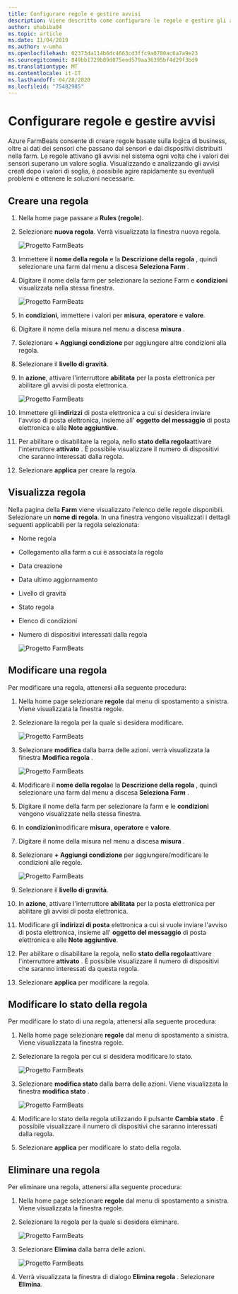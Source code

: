 ```yaml
---
title: Configurare regole e gestire avvisi
description: Viene descritto come configurare le regole e gestire gli avvisi in FarmBeats
author: uhabiba04
ms.topic: article
ms.date: 11/04/2019
ms.author: v-umha
ms.openlocfilehash: 02373da114b6dc4663cd3ffc9a0780ac6a7a9e23
ms.sourcegitcommit: 849bb1729b89d075eed579aa36395bf4d29f3bd9
ms.translationtype: MT
ms.contentlocale: it-IT
ms.lasthandoff: 04/28/2020
ms.locfileid: "75482985"
---
```

# <a name="configure-rules-and-manage-alerts"></a>Configurare regole e gestire avvisi

Azure FarmBeats consente di creare regole basate sulla logica di business, oltre ai dati dei sensori che passano dai sensori e dai dispositivi distribuiti nella farm. Le regole attivano gli avvisi nel sistema ogni volta che i valori dei sensori superano un valore soglia. Visualizzando e analizzando gli avvisi creati dopo i valori di soglia, è possibile agire rapidamente su eventuali problemi e ottenere le soluzioni necessarie.

## <a name="create-rule"></a>Creare una regola

1. Nella home page passare a **Rules (regole**).
2. Selezionare **nuova regola**. Verrà visualizzata la finestra nuova regola.

    ![Progetto FarmBeats](./media/configure-rules-and-alerts-in-azure-farmbeats/new-rule-1.png)

3. Immettere il **nome della regola** e la **Descrizione della regola** , quindi selezionare una farm dal menu a discesa **Seleziona Farm** .
4. Digitare il nome della farm per selezionare la sezione Farm e **condizioni** visualizzata nella stessa finestra.  

    ![Progetto FarmBeats](./media/configure-rules-and-alerts-in-azure-farmbeats/new-rule-condition-1.png)

5. In **condizioni**, immettere i valori per **misura**, **operatore** e **valore**.
6. Digitare il nome della misura nel menu a discesa **misura** .
7. Selezionare **+ Aggiungi condizione** per aggiungere altre condizioni alla regola.
8. Selezionare il **livello di gravità**.
9. In **azione**, attivare l'interruttore **abilitata** per la posta elettronica per abilitare gli avvisi di posta elettronica.

    ![Progetto FarmBeats](./media/configure-rules-and-alerts-in-azure-farmbeats/new-rule-email-1.png)

10. Immettere gli **indirizzi** di posta elettronica a cui si desidera inviare l'avviso di posta elettronica, insieme all' **oggetto del messaggio** di posta elettronica e alle **Note aggiuntive**.  
11. Per abilitare o disabilitare la regola, nello **stato della regola**attivare l'interruttore **attivato** .
    È possibile visualizzare il numero di dispositivi che saranno interessati dalla regola.
12. Selezionare **applica** per creare la regola.

## <a name="view-rule"></a>Visualizza regola

Nella pagina della **Farm** viene visualizzato l'elenco delle regole disponibili. Selezionare un **nome di regola**. In una finestra vengono visualizzati i dettagli seguenti applicabili per la regola selezionata:
 - Nome regola
 - Collegamento alla farm a cui è associata la regola
 - Data creazione
 - Data ultimo aggiornamento
 - Livello di gravità
 - Stato regola
 - Elenco di condizioni  
 - Numero di dispositivi interessati dalla regola

    ![Progetto FarmBeats](./media/configure-rules-and-alerts-in-azure-farmbeats/view-rule-1.png)

## <a name="edit-rule"></a>Modificare una regola

Per modificare una regola, attenersi alla seguente procedura:

1. Nella home page selezionare **regole** dal menu di spostamento a sinistra.
   Viene visualizzata la finestra regole.
2. Selezionare la regola per la quale si desidera modificare.

    ![Progetto FarmBeats](./media/configure-rules-and-alerts-in-azure-farmbeats/edit-rule-action-bar-1.png)

3. Selezionare **modifica** dalla barra delle azioni. verrà visualizzata la finestra **Modifica regola** .

    ![Progetto FarmBeats](./media/configure-rules-and-alerts-in-azure-farmbeats/edit-rule-one-1.png)

4. Modificare il **nome della regola**e la **Descrizione della regola** , quindi selezionare una farm dal menu a discesa **Seleziona Farm** .
5. Digitare il nome della farm per selezionare la farm e le **condizioni** vengono visualizzate nella stessa finestra.  
6. In **condizioni**modificare **misura**, **operatore** e **valore**.
7. Digitare il nome della misura nel menu a discesa **misura** .
8. Selezionare **+ Aggiungi condizione** per aggiungere/modificare le condizioni alle regole.

    ![Progetto FarmBeats](./media/configure-rules-and-alerts-in-azure-farmbeats/edit-rule-two-1.png)

9.  Selezionare il **livello di gravità**.  
10. In **azione**, attivare l'interruttore **abilitata** per la posta elettronica per abilitare gli avvisi di posta elettronica.
11. Modificare gli **indirizzi di posta** elettronica a cui si vuole inviare l'avviso di posta elettronica, insieme all' **oggetto del messaggio** di posta elettronica e alle **Note aggiuntive**.  
12. Per abilitare o disabilitare la regola, nello **stato della regola**attivare l'interruttore **attivato** .
È possibile visualizzare il numero di dispositivi che saranno interessati da questa regola.
13. Selezionare **applica** per modificare la regola.

## <a name="change-rule-status"></a>Modificare lo stato della regola

Per modificare lo stato di una regola, attenersi alla seguente procedura:

1. Nella home page selezionare **regole** dal menu di spostamento a sinistra. Viene visualizzata la finestra regole.
2. Selezionare la regola per cui si desidera modificare lo stato.

    ![Progetto FarmBeats](./media/configure-rules-and-alerts-in-azure-farmbeats/change-status-rule-action-bar-1.png)

3. Selezionare **modifica stato** dalla barra delle azioni. Viene visualizzata la finestra **modifica stato** .

    ![Progetto FarmBeats](./media/configure-rules-and-alerts-in-azure-farmbeats/rule-change-status-1.png)

3. Modificare lo stato della regola utilizzando il pulsante **Cambia stato** .
   È possibile visualizzare il numero di dispositivi che saranno interessati dalla regola.
4. Selezionare **applica** per modificare lo stato della regola.

## <a name="delete-rule"></a>Eliminare una regola

Per eliminare una regola, attenersi alla seguente procedura:

1. Nella home page selezionare **regole** dal menu di spostamento a sinistra. Viene visualizzata la finestra regole.
2. Selezionare la regola per la quale si desidera eliminare.

    ![Progetto FarmBeats](./media/configure-rules-and-alerts-in-azure-farmbeats/delete-rule-action-bar-1.png)

3. Selezionare **Elimina** dalla barra delle azioni.

    ![Progetto FarmBeats](./media/configure-rules-and-alerts-in-azure-farmbeats/delete-rule-1.png)

4. Verrà visualizzata la finestra di dialogo **Elimina regola** . Selezionare **Elimina**.
